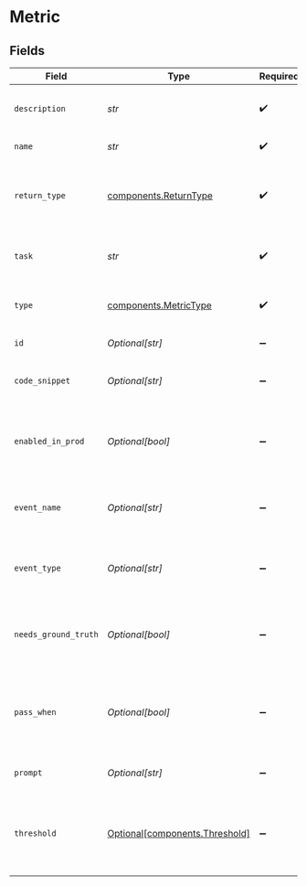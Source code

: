 # Metric


## Fields

| Field                                                                  | Type                                                                   | Required                                                               | Description                                                            |
| ---------------------------------------------------------------------- | ---------------------------------------------------------------------- | ---------------------------------------------------------------------- | ---------------------------------------------------------------------- |
| `description`                                                          | *str*                                                                  | :heavy_check_mark:                                                     | Short description of what the metric does                              |
| `name`                                                                 | *str*                                                                  | :heavy_check_mark:                                                     | Name of the metric                                                     |
| `return_type`                                                          | [components.ReturnType](../../models/components/returntype.md)         | :heavy_check_mark:                                                     | The data type of the metric value - "boolean", "float", "string"       |
| `task`                                                                 | *str*                                                                  | :heavy_check_mark:                                                     | Name of the project associated with metric                             |
| `type`                                                                 | [components.MetricType](../../models/components/metrictype.md)         | :heavy_check_mark:                                                     | Type of the metric - "custom" or "model"                               |
| `id`                                                                   | *Optional[str]*                                                        | :heavy_minus_sign:                                                     | Unique idenitifier                                                     |
| `code_snippet`                                                         | *Optional[str]*                                                        | :heavy_minus_sign:                                                     | Associated code block for the metric                                   |
| `enabled_in_prod`                                                      | *Optional[bool]*                                                       | :heavy_minus_sign:                                                     | Whether to compute on all production events automatically              |
| `event_name`                                                           | *Optional[str]*                                                        | :heavy_minus_sign:                                                     | Name of event that the metric is set to be computed on                 |
| `event_type`                                                           | *Optional[str]*                                                        | :heavy_minus_sign:                                                     | Type of event that the metric is set to be computed on                 |
| `needs_ground_truth`                                                   | *Optional[bool]*                                                       | :heavy_minus_sign:                                                     | Whether a ground truth (on metadata) is required to compute it         |
| `pass_when`                                                            | *Optional[bool]*                                                       | :heavy_minus_sign:                                                     | Threshold for boolean metrics to decide passing or failing in tests    |
| `prompt`                                                               | *Optional[str]*                                                        | :heavy_minus_sign:                                                     | Evaluator prompt for the metric                                        |
| `threshold`                                                            | [Optional[components.Threshold]](../../models/components/threshold.md) | :heavy_minus_sign:                                                     | Threshold for numeric metrics to decide passing or failing in tests    |